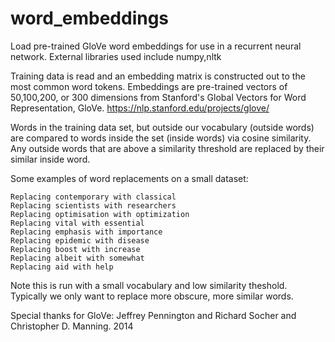 # word_embeddings

Load pre-trained GloVe word embeddings for use in a recurrent neural network.
External libraries used include numpy,nltk

Training data is read and an embedding matrix is constructed out to the most common word tokens. Embeddings are pre-trained vectors of 50,100,200, or 300 dimensions from Stanford's Global Vectors for Word Representation, GloVe. https://nlp.stanford.edu/projects/glove/

Words in the training data set, but outside our vocabulary (outside words) are compared to words inside the set (inside words) via cosine similarity.
Any outside words that are above a similarity threshold are replaced by their similar inside word. 

  Some examples of word replacements on a small dataset: 

    Replacing contemporary with classical
    Replacing scientists with researchers
    Replacing optimisation with optimization
    Replacing vital with essential
    Replacing emphasis with importance
    Replacing epidemic with disease
    Replacing boost with increase
    Replacing albeit with somewhat
    Replacing aid with help
       
Note this is run with a small vocabulary and low similarity theshold. Typically we only want to replace more obscure, more similar words.


Special thanks for GloVe: Jeffrey Pennington and Richard Socher and Christopher D. Manning. 2014 
